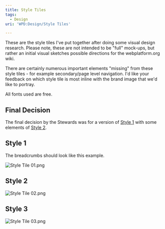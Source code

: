 ```yaml
---
title: Style Tiles
tags:
  - Design
uri: 'WPD:Design/Style Tiles'

---
```

These are the style tiles I've put together after doing some visual design research. Please note, these are not intended to be "full" mock-ups, but rather an initial visual sketches possible directions for the webplatform.org wiki.

There are certainly numerous important elements "missing" from these style tiles - for example secondary/page level navigation. I'd like your feedback on which style tile is most inline with the brand image that we'd like to portray.

All fonts used are free.

## <span>Final Decision</span>

The final decision by the Stewards was for a version of [Style 1](#Style_1) with some elements of [Style 2](#Style_2).

## <span>Style 1</span>

The breadcrumbs should look like this example.

![Style Tile 01.png](/WPD/assets/public/5/5b/Style_Tile_01.png)

## <span>Style 2</span>

![Style Tile 02.png](/WPD/assets/public/e/e1/Style_Tile_02.png)

## <span>Style 3</span>

![Style Tile 03.png](/WPD/assets/public/d/d9/Style_Tile_03.png)